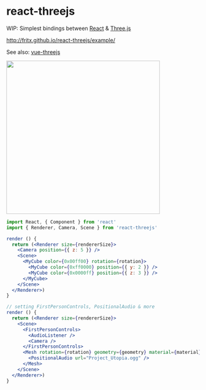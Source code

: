 # react-threejs

WIP: Simplest bindings between [React][react] & [Three.js][threejs]

http://fritx.github.io/react-threejs/example/

See also: [vue-threejs](https://github.com/fritx/vue-threejs)

<img width="400" src="https://github.com/fritx/react-threejs/raw/dev/debugging.jpg" />


```js
import React, { Component } from 'react'
import { Renderer, Camera, Scene } from 'react-threejs'
```

```jsx
render () {
  return (<Renderer size={rendererSize}>
    <Camera position={{ z: 5 }} />
    <Scene>
      <MyCube color={0x00ff00} rotation={rotation}>
        <MyCube color={0xff0000} position={{ y: 2 }} />
        <MyCube color={0x0000ff} position={{ z: 3 }} />
      </MyCube>
    </Scene>
  </Renderer>)
}
```

```jsx
// setting FirstPersonControls, PositionalAudio & more
render () {
  return (<Renderer size={rendererSize}>
    <Scene>
      <FirstPersonControls>
        <AudioListener />
        <Camera />
      </FirstPersonControls>
      <Mesh rotation={rotation} geometry={geometry} material={material}>
        <PositionalAudio url="Project_Utopia.ogg" />
      </Mesh>
    </Scene>
  </Renderer>)
}
```


[react]: https://github.com/facebook/react
[threejs]: https://github.com/mrdoob/three.js
